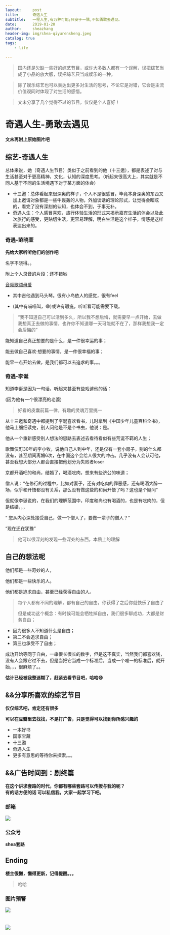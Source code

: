 ```yaml
---
layout:     post
title:      奇遇人生
subtitle:   一程人生,有万种可能;只安于一隅,不如勇敢去遇见。
date:       2019-01-20
author:     sheazhang
header-img: img/shea-qiyurensheng.jpeg
catalog: true
tags:
    - life
    
---
```


> 国内还是欠缺一些好的综艺节目，或许大多数人都有一个误解，误把综艺当成了小品的放大版，误把综艺只当成娱乐的一种。

> 除了娱乐综艺也可以表达出更多对生活的思考，不论它是对错，它会是主流价值观同时体现了对生活的感悟。

> 文末分享了几个觉得不过的节目，仅仅是个人喜好！

# 奇遇人生-勇敢去遇见

**文末再附上原始图片吧**

## 综艺-奇遇人生

总体来说，她（奇遇人生节目）类似于之前看到的他（十三邀），都是表述了对与生活甚至对于更高精神，文化，认知的深度思考。（听起来很高大上，其实就是不同人基于不同的生活境遇下对于某方面的体会）

- 十三邀：总体看起来很深奥的样子，个人不是很感冒，毕竟本身深奥的东西又加上邀请对象都是一些牛轰轰的人物，外加谈话的理论形式，让觉得会眩眩的，看完了没有深刻的认知，也体会不到，于事无补。
- 奇遇人生：个人感冒喜欢，旅行体验生活的形式来揭示嘉宾生活的体会以及此次旅行的感受，更贴切生活，更容易理解，明白生活是这个样子，情感是这样表达出来的。

### 奇遇-范晓萱

**先给大家听听他们的创作吧**

名字不晓得。。

附上个人录音的片段：还不错哟

[音频歌颂母爱](https://pan.baidu.com/s/1d7KImd8EEdcITo_4OMcoOw)

- 其中吉他遇到马头琴。很有小鸟依人的感觉，很有feel

- (其中有喵喵叫，😄)或许有瑕疵，听听看可能需要下载。

> “我不知道自己可以活到多久，所以我不想后悔，就需要早一点开始，去做我想真正去做的事情，也许你不知道哪一天可能就不在了，那样我想我一定会后悔的”

能知道自己真正想要的是什么，是一件很幸运的事；

能去做自己喜欢·想要的事情，是一件很幸福的事；

能早一点开始去做，是我们都可以去追求的事。。。

### 奇遇-李诞



知道李诞是因为一句话，听起来甚至有些戏谑他的话：

(因为他有一个很漂亮的老婆)

> 好看的皮囊前篇一律，有趣的灵魂万里挑一

从十三邀和奇遇中都提到了李诞喜欢看书，儿时拿到《中国少年儿童百科全书》，他马上细细读完，别人问他是不是个书虫，他说：是。

他从一个重新感受别人想法的思路去表述去看待看似有些荒诞不羁的人生；

歌舞伎町30年的李小牧，说他自己人到中年，还是仅有一套小房子，别的什么都没有，甚至期间离婚6次，在中国这个会给人很大的冲击。几乎没有人会认可他，甚至我想大部分人都会直接把他划分为失败者loser

京都开酒吧的和尚，结婚了，喝酒吃肉，想来有些济公的味道；

僧人说：“在修行的过程中，比如对妻子，还有对吃肉的罪恶感，还有喝酒大醉一场，似乎和开悟都没有关系，那么没有做这些的和尚开悟了吗？这也是个疑问”

但就像李诞说的，在我们的理解范围中，印度和尚也有喝酒的，也是有吃肉的，但是结婚，，，

“ 您从内心深处接受自己，做一个僧人了，要做一辈子的僧人？”

“现在还在犹豫”

> 他可以很深刻的发现一些深处的东西，本质上的理解

## 自己的想法呢

他们都是一些奇妙的人，

他们都是一些快乐的人。

他们都是追求自由，甚至已经获得自由的人。

> 每个人都有不同的理解，都有自己的自由，你获得了之后你就快乐了自由了
>
> 但是成功这个概念：有时候可能会牺牲掉自由，我们很多聊成功，大都是财务自由；

- 因为很多人不知道什么是自由；
- 第二不会追求自由；
- 第三也承受不了自由；

成功开始等同于自由，一串很长很长的数字，但是这不真实，当然我们都喜欢钱，没有人会跟它过不去，但是当把它当成一个标准后，当成一个唯一的标准后，就开始，，，很麻烦了。。

**估计已经被我整迷糊了，赶紧去看节目吧，哈哈😄**

## &&分享所喜欢的综艺节目

**仅仅综艺吧，肯定还有很多**

**可以在豆瓣里去找找，不是打广告，只是觉得可以找到你所感兴趣的**

- 一本好书
- 国家宝藏
- 十三邀
- 奇遇人生
- 更多有意思的等待你来探索。。。



## &&广告时间到：剧终篇

**在这个讲求套路的时代，你都有哪些套路可以传授与我的呢？**  
**有的话方便的话 可以私信我，大家一起学习下吧。**

### 邮箱

![](https://i.imgur.com/ZuFV0fE.jpg)

### 公众号


**shea套路**  

## Ending



**楼主很懒，懒得更新，记得提醒。。。**



> 哈哈

### 图片预警


![](https://ws2.sinaimg.cn/large/006tNc79ly1fzel9vc83nj30j60asaal.jpg) 

![](https://ws1.sinaimg.cn/large/006tNc79ly1fzel5v3yqpj30nm0d90u5.jpg)
=======
 

